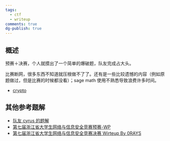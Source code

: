 ```yaml
---
tags:
  - ctf
  - writeup
comments: true
dg-publish: true
---
```


## 概述

预赛＋决赛，个人就摸出了一个简单的爆破题，队友完成占大头。

比赛断网，很多东西不知道就压根做不了了。还有是一些比较遗憾的内容（例如原题做过，但是比赛的时候都没看）；sage math 使用不熟悉导致浪费许多时间。

- [crypto](crypto.md)

## 其他参考题解

- [队友 cyrus 的题解](https://cyrus28214.top/post/6a508854f8fc/)
-  [第七届浙江省大学生网络与信息安全竞赛预赛-WP](https://www.dr0n.top/posts/42d6129/)
- [第七届浙江省大学生网络与信息安全竞赛决赛 Wirteup By 0RAYS](https://mp.weixin.qq.com/s/eQlZeeUigFIF-xQCTrs88Q)

